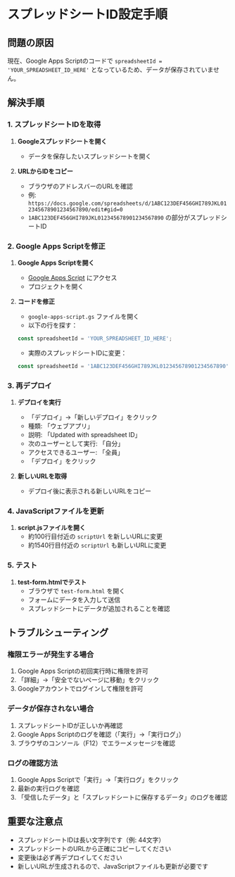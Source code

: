 # スプレッドシートID設定手順

## 問題の原因
現在、Google Apps Scriptのコードで `spreadsheetId = 'YOUR_SPREADSHEET_ID_HERE'` となっているため、データが保存されていません。

## 解決手順

### 1. スプレッドシートIDを取得

1. **Googleスプレッドシートを開く**
   - データを保存したいスプレッドシートを開く

2. **URLからIDをコピー**
   - ブラウザのアドレスバーのURLを確認
   - 例: `https://docs.google.com/spreadsheets/d/1ABC123DEF456GHI789JKL012345678901234567890/edit#gid=0`
   - `1ABC123DEF456GHI789JKL012345678901234567890` の部分がスプレッドシートID

### 2. Google Apps Scriptを修正

1. **Google Apps Scriptを開く**
   - [Google Apps Script](https://script.google.com) にアクセス
   - プロジェクトを開く

2. **コードを修正**
   - `google-apps-script.gs` ファイルを開く
   - 以下の行を探す：
   ```javascript
   const spreadsheetId = 'YOUR_SPREADSHEET_ID_HERE';
   ```
   - 実際のスプレッドシートIDに変更：
   ```javascript
   const spreadsheetId = '1ABC123DEF456GHI789JKL012345678901234567890';
   ```

### 3. 再デプロイ

1. **デプロイを実行**
   - 「デプロイ」→「新しいデプロイ」をクリック
   - 種類: 「ウェブアプリ」
   - 説明: 「Updated with spreadsheet ID」
   - 次のユーザーとして実行: 「自分」
   - アクセスできるユーザー: 「全員」
   - 「デプロイ」をクリック

2. **新しいURLを取得**
   - デプロイ後に表示される新しいURLをコピー

### 4. JavaScriptファイルを更新

1. **script.jsファイルを開く**
   - 約100行目付近の `scriptUrl` を新しいURLに変更
   - 約1540行目付近の `scriptUrl` も新しいURLに変更

### 5. テスト

1. **test-form.htmlでテスト**
   - ブラウザで `test-form.html` を開く
   - フォームにデータを入力して送信
   - スプレッドシートにデータが追加されることを確認

## トラブルシューティング

### 権限エラーが発生する場合
1. Google Apps Scriptの初回実行時に権限を許可
2. 「詳細」→「安全でないページに移動」をクリック
3. Googleアカウントでログインして権限を許可

### データが保存されない場合
1. スプレッドシートIDが正しいか再確認
2. Google Apps Scriptのログを確認（「実行」→「実行ログ」）
3. ブラウザのコンソール（F12）でエラーメッセージを確認

### ログの確認方法
1. Google Apps Scriptで「実行」→「実行ログ」をクリック
2. 最新の実行ログを確認
3. 「受信したデータ」と「スプレッドシートに保存するデータ」のログを確認

## 重要な注意点

- スプレッドシートIDは長い文字列です（例: 44文字）
- スプレッドシートのURLから正確にコピーしてください
- 変更後は必ず再デプロイしてください
- 新しいURLが生成されるので、JavaScriptファイルも更新が必要です 